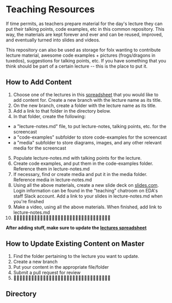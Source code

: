 # Teaching Resources

If time permits, as teachers prepare material for the day's lecture they can put their talking points, code examples, etc in this common repository. This way, the materials are kept forever and ever and can be reused, improved, and eventually turned into slides and videos.

This repository can also be used as storage for folx wanting to contribute lecture material, awesome code examples + pictures (frogs/dragons in tuxedos), suggestions for talking points, etc. If you have something that you think should be part of a certain lecture -- this is the place to put it. 

## How to Add Content
1. Choose one of the lectures in this [spreadsheet](https://docs.google.com/spreadsheets/d/1i3ChRxQhFhFnA_N0G211zYJFsRh3dcgZAzrg4alVEpI/edit#gid=1309685217) that you would like to add content for. Create a new branch with the lecture name as its title.
2. On the new branch, create a folder with the lecture name as its title.
3. Add a link to that folder in the directory below.
4. In that folder, create the following:
  - a "lecture-notes.md" file, to put lecture-notes, talking points, etc. for the screencast
  - a "code-examples" subfolder to store code-examples for the screencast
  - a "media" subfolder to store diagrams, images, and any other relevant media for the screencast
5. Populate lecture-notes.md with talking points for the lecture.
6. Create code examples, and put them in the code-examples folder. Reference them in lecture-notes.md
7. If necessary, find or create media and put it in the media folder. Reference media in lecture-notes.md
8. Using all the above materials, create a new slide deck on [slides.com](slides.com). Login information can be found in the "teaching" chatroom on EDA's staff Slack account. Add a link to your slides in lecture-notes.md when you're finshed
9. Make a video, using all the above materials. When finished, add link to lecture-notes.md
10. :beer::beer::beer::beer::beer::beer::beer::beer::beer::beer::beer::beer::beer::beer::beer::beer::beer::beer::beer::beer::beer::beer::beer::beer::beer::beer::beer::beer::beer::beer::beer::beer::beer:

**After adding stuff, make sure to update the [lectures spreadsheet](https://docs.google.com/spreadsheets/d/1i3ChRxQhFhFnA_N0G211zYJFsRh3dcgZAzrg4alVEpI/edit#gid=1309685217)**

## How to Update Existing Content on Master
1. Find the folder pertaining to the lecture you want to update.
2. Create a new branch
3. Put your content in the appropriate file/folder 
4. Submit a pull request for review
5. :beer::beer::beer::beer::beer::beer::beer::beer::beer::beer::beer::beer::beer::beer::beer::beer::beer::beer::beer::beer::beer::beer::beer::beer::beer::beer::beer::beer::beer::beer::beer::beer::beer:

## Directory
